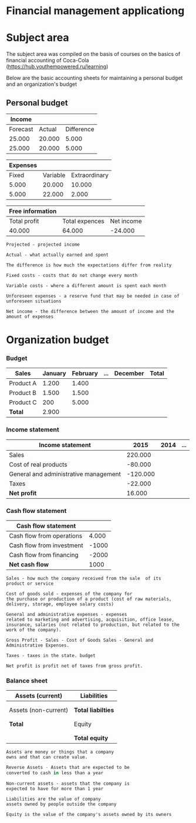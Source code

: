 # Financial management applicationg

# Subject area

The subject area was compiled on the basis of courses on the basics of financial accounting of Coca-Cola (https://hub.youthempowered.ru/learning)

Below are the basic accounting sheets for maintaining a personal budget and an organization's budget
## Personal budget

| Income |  | | 
| ---- | ---- | ---- | 
| Forecast | Actual | Difference |
| 25.000 | 20.000 | 5.000 |
| 25.000 | 20.000 | 5.000 |


| Expenses | | | 
| ---- | ---- | ---- |
| Fixed | Variable | Extraordinary |
| 5.000 | 20.000 | 10.000 |
| 5.000 | 22.000 | 2.000 |

| Free information | | | 
| ---- | ---- | ---- |
| Total profit | Total expences | Net income 
| 40.000 | 64.000 | -24.000 | |

```
Projected - projected income
```
```
Actual - what actually earned and spent
```
```
The difference is how much the expectations differ from reality
```
```
Fixed costs - costs that do not change every month
```
```
Variable costs - where a different amount is spent each month
```
```
Unforeseen expenses - a reserve fund that may be needed in case of unforeseen situations
```
```
Net income - the difference between the amount of income and the amount of expenses
```

# Organization budget

### Budget 
| Sales |  January | February | ... | December | Total | 
| ---- | ---- | ---- | ---- | ---- | ---- | 
| Product A | 1.200 | 1.400 | | | |
| Product B | 1.500 | 1.500 | | | | 
| Product C | 200 | 5.000 | | | |
| **Total** | 2.900 |  | | | |

### Income statement

| Income statement |  2015 | 2014 | ... |
| ---- | ---- | ---- | ---- |  
| Sales | 220.000 |  | | 
| Cost of real products | -80.000 |  | | 
| General and administrative management | -120.000 |  | | 
| Taxes | -22.000 | | | 
| **Net profit** | 16.000 |  | |

### Cash flow statement

| Cash flow statement | |
| --- | --- |
|Cash flow from operations | 4.000 |
| Cash flow from investment| -1000 |
| Cash flow from financing | -2000 |
| **Net cash flow**| 1000 |

```
Sales - how much the company received from the sale  of its
product or service
```
```
Cost of goods sold - expenses of the company for
the purchase or production of a product (cost of raw materials, delivery, storage, employee salary costs)
```
```
General and administrative expenses - expenses 
related to marketing and advertising, acquisition, office lease, insurance, salaries (not related to production, but related to the work of the company).
```
```
Gross Profit - Sales - Cost of Goods Sales - General and 
Administrative Expenses.
```
```
Taxes - taxes in the state. budget
```
```
Net profit is profit net of taxes from gross profit.
```

### Balance sheet
| Assets (current) | Liabilities |
| ---- | ---- |
| | |
| | |
| Assets (non-current) | **Total liabilties** |
| | |
| | |
| **Total** | Equity |
| | |
| | |
| | **Total equity** |
```
Assets are money or things that a company 
owns and that can create value.
```
```s
Reverse Assets - Assets that are expected to be 
converted to cash in less than a year
```
```
Non-current assets - assets that the company is 
expected to have for more than 1 year
```
```
Liabilities are the value of company 
assets owned by people outside the company
```
```
Equity is the value of the company's assets owned by its owners
```
